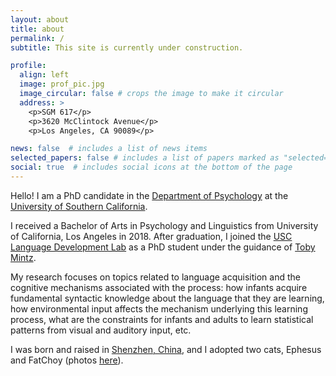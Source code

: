 ```yaml
---
layout: about
title: about
permalink: /
subtitle: This site is currently under construction.

profile:
  align: left
  image: prof_pic.jpg
  image_circular: false # crops the image to make it circular
  address: >
    <p>SGM 617</p>
    <p>3620 McClintock Avenue</p>
    <p>Los Angeles, CA 90089</p>

news: false  # includes a list of news items
selected_papers: false # includes a list of papers marked as "selected={true}"
social: true  # includes social icons at the bottom of the page
---
```


Hello! I am a PhD candidate in the [Department of Psychology](https://dornsife.usc.edu/psyc/) at the [University of Southern California](https://www.usc.edu/). 

I received a Bachelor of Arts in Psychology and Linguistics from University of California, Los Angeles in 2018. After graduation, I joined the [USC Language Development Lab](https://dornsife.usc.edu/labs/langdevlab) as a PhD student under the guidance of [Toby Mintz](https://dornsife.usc.edu/tobenmintz). 

My research focuses on topics related to language acquisition and the cognitive mechanisms associated with the process: how infants acquire fundamental syntactic knowledge about the language that they are learning, how environmental input affects the mechanism underlying this learning process, what are the constraints for infants and adults to learn statistical patterns from visual and auditory input, etc. 

I was born and raised in [Shenzhen, China](https://en.wikipedia.org/wiki/Shenzhen), and I adopted two cats, Ephesus and FatChoy (photos [here](https://www.instagram.com/effortlessephesus/)). 

